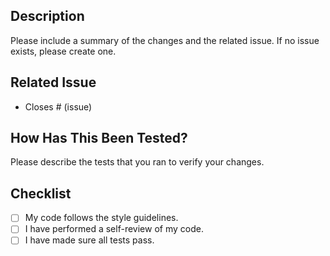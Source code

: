 <!-- Thank you for contributing! Please provide a clear and concise description of the changes. -->

## Description

Please include a summary of the changes and the related issue. If no issue exists, please create one.

## Related Issue

- Closes # (issue)

## How Has This Been Tested?

Please describe the tests that you ran to verify your changes.

## Checklist
- [ ] My code follows the style guidelines.
- [ ] I have performed a self-review of my code.
- [ ] I have made sure all tests pass.
